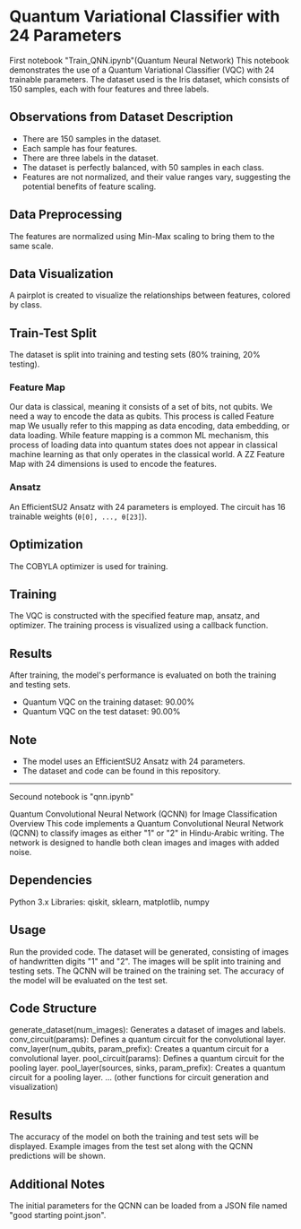 # Quantum Variational Classifier with 24 Parameters
First notebook "Train_QNN.ipynb"(Quantum Neural Network)
This notebook demonstrates the use of a Quantum Variational Classifier (VQC) with 24 trainable parameters. The dataset used is the Iris dataset, which consists of 150 samples, each with four features and three labels.

## Observations from Dataset Description

- There are 150 samples in the dataset.
- Each sample has four features.
- There are three labels in the dataset.
- The dataset is perfectly balanced, with 50 samples in each class.
- Features are not normalized, and their value ranges vary, suggesting the potential benefits of feature scaling.

## Data Preprocessing

The features are normalized using Min-Max scaling to bring them to the same scale.

## Data Visualization

A pairplot is created to visualize the relationships between features, colored by class.

## Train-Test Split

The dataset is split into training and testing sets (80% training, 20% testing).

### Feature Map
Our data is classical, meaning it consists of a set of bits, not qubits. We need a way to encode the data as qubits. This process is called Feature map We usually refer to this mapping as data encoding, data embedding, or data loading. While feature mapping is a common ML mechanism, this process of loading data into quantum states does not appear in classical machine learning as that only operates in the classical world. A ZZ Feature Map with 24 dimensions is used to encode the features.

### Ansatz

An EfficientSU2 Ansatz with 24 parameters is employed. The circuit has 16 trainable weights (`θ[0], ..., θ[23]`).

## Optimization

The COBYLA optimizer is used for training.

## Training

The VQC is constructed with the specified feature map, ansatz, and optimizer. The training process is visualized using a callback function.

## Results

After training, the model's performance is evaluated on both the training and testing sets.

- Quantum VQC on the training dataset: 90.00%
- Quantum VQC on the test dataset:     90.00%

## Note

- The model uses an EfficientSU2 Ansatz with 24 parameters.
- The dataset and code can be found in this repository.

---
Secound notebook is "qnn.ipynb"

Quantum Convolutional Neural Network (QCNN) for Image Classification
Overview
This code implements a Quantum Convolutional Neural Network (QCNN) to classify images as either "1" or "2" in Hindu-Arabic writing. The network is designed to handle both clean images and images with added noise.

## Dependencies
Python 3.x
Libraries: qiskit, sklearn, matplotlib, numpy
## Usage
Run the provided code.
The dataset will be generated, consisting of images of handwritten digits "1" and "2".
The images will be split into training and testing sets.
The QCNN will be trained on the training set.
The accuracy of the model will be evaluated on the test set.
## Code Structure
generate_dataset(num_images): Generates a dataset of images and labels.
conv_circuit(params): Defines a quantum circuit for the convolutional layer.
conv_layer(num_qubits, param_prefix): Creates a quantum circuit for a convolutional layer.
pool_circuit(params): Defines a quantum circuit for the pooling layer.
pool_layer(sources, sinks, param_prefix): Creates a quantum circuit for a pooling layer.
... (other functions for circuit generation and visualization)
## Results
The accuracy of the model on both the training and test sets will be displayed.
Example images from the test set along with the QCNN predictions will be shown.
## Additional Notes
The initial parameters for the QCNN can be loaded from a JSON file named "good starting point.json".
